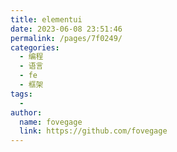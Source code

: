 ```yaml
---
title: elementui
date: 2023-06-08 23:51:46
permalink: /pages/7f0249/
categories:
  - 编程
  - 语言
  - fe
  - 框架
tags:
  - 
author: 
  name: fovegage
  link: https://github.com/fovegage
---
```

